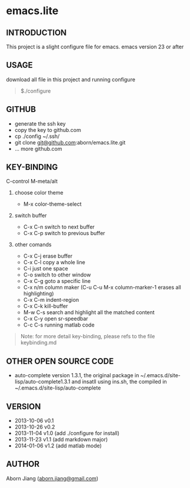 emacs.lite
==========

## INTRODUCTION
This project is a slight configure file for emacs.
emacs version 23 or after 

## USAGE
download all file in this project and running configure
> $./configure

## GITHUB
* generate the ssh key
* copy the key to github.com
* cp ./config ~/.ssh/
* git clone git@github.com:aborn/emacs.lite.git
* ... more github.com

## KEY-BINDING
C-control
M-meta/alt

1. choose color theme
	*  M-x color-theme-select

2. switch buffer 
	* C-x C-n  switch to next buffer
	* C-x C-p  switch to previous buffer

3. other comands
	* C-x C-j  erase buffer
	* C-x C-l  copy a whole line
	* C-i      just one space
	* C-o      switch to other window
	* C-x C-g  goto a specific line
	* C-x n/m  column maker (C-u C-u M-x column-marker-1 erases all highlighting)
    * C-x C-m  indent-region
    * C-x C-k  kill-buffer
    * M-w C-s  search and highlight all the matched content
    * C-x C-y  open sr-speedbar
    * C-c C-s  running matlab code

> Note: for more detail key-binding, please refs to the file keybinding.md

## OTHER OPEN SOURCE CODE
* auto-complete version 1.3.1, the original package in
 ~/.emacs.d/site-lisp/auto-complete1.3.1 and insatll using ins.sh, the 
 compiled in  ~/.emacs.d/site-lisp/auto-complete
 
## VERSION
* 2013-10-06 v0.1
* 2013-10-26 v0.2
* 2013-11-04 v1.0 (add ./configure for install)
* 2013-11-23 v1.1 (add markdown major)
* 2014-01-06 v1.2 (add matlab mode)

## AUTHOR
Aborn Jiang (aborn.jiang@gmail.com)

